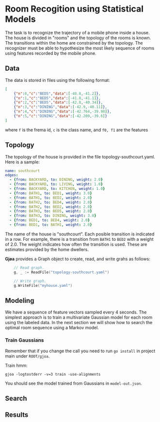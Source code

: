 # Room Recogition using Statistical Models

The task is to recognize the trajectory of a mobile phone inside a house. The house is divided in "rooms"
and the topology of the rooms is known. The transitions within the home are constrained by the topology.
The recognizer must be able to hypothesize the most likely sequence of rooms using features recorded by
the mobile phone.

## Data

The data is stored in files using the following format:

```JSON
[
    {"n":0,"c":"BED5","data":[-40.8,-41.2]},
    {"n":1,"c":"BED5","data":[-41.8,-41.1]},
    {"n":2,"c":"BED5","data":[-42.8,-40.34]},
    {"n":3,"c":"DINING","data":[-42.9,-40.11]},
    {"n":4,"c":"DINING","data":[-42.764,-39.98]},
    {"n":5,"c":"DINING","data":[-42.209,-39.6]}
]
```

where `f` is the frema id, `c` is the class name, and `f0, f1` are the features
## Topology

The topology of the house is provided in the file topology-southcourt.yaml. Here is a sample:

```YAML
name: southcourt
edges:
  - {from: BACKYARD, to: DINING, weight: 2.0}
  - {from: BACKYARD, to: LIVING, weight: 1.0}
  - {from: BACKYARD, to: KITCHEN, weight: 1.0}
  - {from: BATH1, to: BED1, weight: 3.0}
  - {from: BATH1, to: BED2, weight: 2.0}
  - {from: BATH2, to: BED4, weight: 2.0}
  - {from: BATH2, to: BED2, weight: 2.0}
  - {from: BATH3, to: BED5, weight: 2.0}
  - {from: BATH3, to: DINING, weight: 3.0}
  - {from: BED1, to: BED4, weight: 2.0}
  - {from: BED1, to: BATH1, weight: 2.0}
```

The name of the house is "southcourt". Each posible transition is indicated in a row. For example,
there is a transition from `BATH1` to `BED2` with a weight of 2.0. The weight indicates how often the
transition is used. These are estimates provided by the home dwellers.

**Gjøa** provides a Graph object to create, read, and write grahs as follows:

```Go
    // Read graph.
    g, _ := ReadFile("topology-southcourt.yaml")

    // Write graph.
	g.WriteFile("myhouse.yaml")
```

## Modeling

We have a sequence of feature vectors sampled every 4 seconds. The simplest approach is to train a
multivariate Gaussian model for each room using the labeled data. In the next section we will show how to
search the optimal room sequence using a Markov model.

### Train Gaussians

   Remember that if you change the call you need to run `go install` in project main under `ROOT/gjoa`.

Train hmm:

```
gjoa -logtostderr -v=3 train -use-alignments
```

You should see the model trained from Gaussians in `model-out.json`.

## Search


## Results
